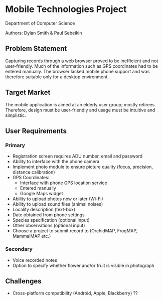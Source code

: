 # Mobile Technologies Project
Department of Computer Science

Authors: Dylan Smith & Paul Sebeikin

## Problem Statement ##
Capturing records through a web browser proved to be inefficient and not user-friendly.  Much of the information such as GPS coordinates had to be entered manually.  The browser lacked mobile phone support and was therefore suitable only for a desktop environment.  

## Target Market
The mobile application is aimed at an elderly user group; mostly retirees.  Therefore, design must be user-friendly and usage must be intuitive and simplistic.

## User Requirements ##
### Primary
- Registration screen requires ADU number, email and password
- Ability to interface with the phone camera
- Implement photo module to ensure picture quality (focus, precision, distance calibration)
- GPS Coordinates:
  - Interface with phone GPS location service
  - Entered manually
  - Google Maps widget
- Ability to upload photos now or later (Wi-Fi)
- Ability to upload sound files (animal noises)
- Locality description (text-box)
- Date obtained from phone settings
- Species specification (optional input)
- Other observations (optional input)
- Choose a project to submit record to (OrchidMAP, FrogMAP, MammalMAP etc.)

### Secondary
- Voice recorded notes
- Option to specify whether flower and/or fruit is visible in photograph

## Challenges
- Cross-platform compatibility (Android, Apple, Blackberry)
??
